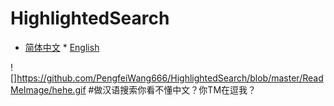 # HighlightedSearch

* [简体中文](https://github.com/PengfeiWang666/HighlightedSearch/blob/master/README.md)  * [English](https://github.com/PengfeiWang666/HighlightedSearch/blob/master/README-en.md)

![]https://github.com/PengfeiWang666/HighlightedSearch/blob/master/ReadMeImage/hehe.gif
#做汉语搜索你看不懂中文？你TM在逗我？
